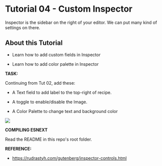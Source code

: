 # Tutorial 04 - Custom Inspector

Inspector is the sidebar on the right of your editor. We can put many kind of settings on there.

## About this Tutorial

- Learn how to add custom fields in Inspector

- Learn how to add color palette in Inspector
  
**TASK:**

Continuing from Tut 02, add these:

- A Text field to add label to the top-right of recipe.

- A toggle to enable/disable the Image.

- A Color Palette to change text and background color


![](https://raw.github.com/hrsetyono/cdn/master/blocks-tutorial/ch04-custom-sidebar.jpg)

  
**COMPILING ESNEXT**

Read the README in this repo's root folder.
  
**REFERENCE:**

- https://rudrastyh.com/gutenberg/inspector-controls.html